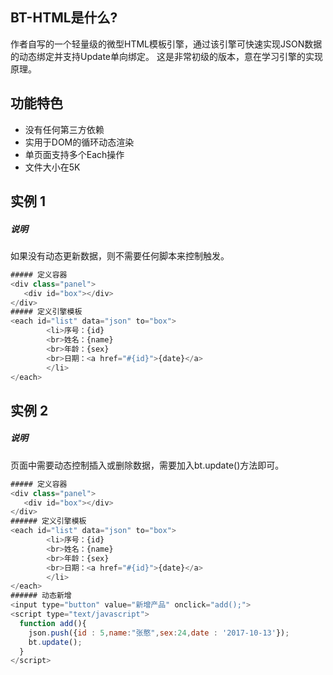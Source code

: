 ## BT-HTML是什么?

作者自写的一个轻量级的微型HTML模板引擎，通过该引擎可快速实现JSON数据的动态绑定并支持Update单向绑定。
这是非常初级的版本，意在学习引擎的实现原理。

## 功能特色
* 没有任何第三方依赖
* 实用于DOM的循环动态渲染
* 单页面支持多个Each操作
* 文件大小在5K

## 实例 1
##### 说明
如果没有动态更新数据，则不需要任何脚本来控制触发。
```javascript
##### 定义容器
<div class="panel">
   <div id="box"></div>
</div>
##### 定义引擎模板
<each id="list" data="json" to="box">
        <li>序号：{id}
        <br>姓名：{name}
        <br>年龄：{sex}
        <br>日期：<a href="#{id}">{date}</a>
        </li>
</each>
```
## 实例 2
##### 说明
页面中需要动态控制插入或删除数据，需要加入bt.update()方法即可。
```javascript
##### 定义容器
<div class="panel">
   <div id="box"></div>
</div>
###### 定义引擎模板
<each id="list" data="json" to="box">
        <li>序号：{id}
        <br>姓名：{name}
        <br>年龄：{sex}
        <br>日期：<a href="#{id}">{date}</a>
        </li>
</each>
###### 动态新增
<input type="button" value="新增产品" onclick="add();">
<script type="text/javascript">
  function add(){
    json.push({id : 5,name:"张憨",sex:24,date : '2017-10-13'});
    bt.update();
  }
</script>
```
